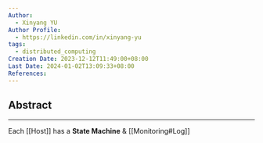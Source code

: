 ```yaml
---
Author:
  - Xinyang YU
Author Profile:
  - https://linkedin.com/in/xinyang-yu
tags:
  - distributed_computing
Creation Date: 2023-12-12T11:49:00+08:00
Last Date: 2024-01-02T13:09:33+08:00
References: 
---
```

## Abstract
---
Each [[Host]] has a **State Machine** & [[Monitoring#Log]]